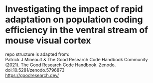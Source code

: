 # Investigating the impact of rapid adaptation on population coding efficiency in the ventral stream of mouse visual cortex

repo structure is adapted from:  
Patrick J Mineault & The Good Research Code Handbook Community (2021). The Good Research Code Handbook. Zenodo. doi:10.5281/zenodo.5796873  
https://goodresearch.dev/
